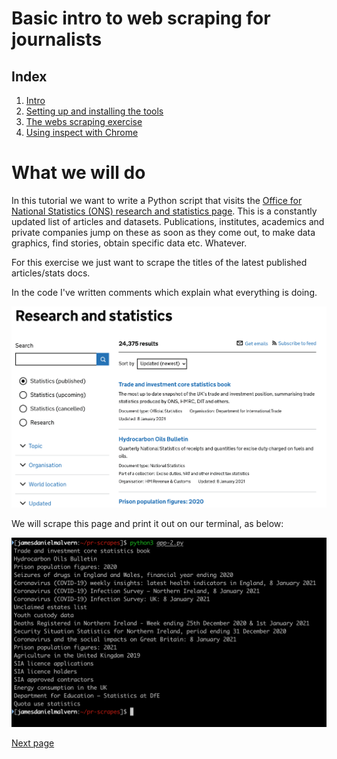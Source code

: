 # Basic intro to web scraping for journalists

## Index
  1. [Intro](https://github.com/jdm79/basic-bs4/blob/main/1-web-scraping-intro.md)
  2. [Setting up and installing the tools](https://github.com/jdm79/basic-bs4/blob/main/2-web-scraping-set-up.md)
  3. [The webs scraping exercise](https://github.com/jdm79/basic-bs4/blob/main/3-web-scraping-exercise-1.md)
  4. [Using inspect with Chrome](https://github.com/jdm79/basic-bs4/blob/main/4-web-scraping-using-inspect.md)

# What we will do

In this tutorial we want to write a Python script that visits the [Office for National Statistics (ONS) research and statistics page](https://www.gov.uk/search/research-and-statistics). This is a constantly updated list of articles and datasets. Publications, institutes, academics and private companies jump on these as soon as they come out, to make data graphics, find stories, obtain specific data etc. Whatever. 

For this exercise we just want to scrape the titles of the latest published articles/stats docs.

In the code I've written comments which explain what everything is doing.

![alt text](https://github.com/jdm79/basic-bs4/blob/main/img/ons-list.png?raw=true)

We will scrape this page and print it out on our terminal, as below:

![alt text](https://github.com/jdm79/basic-bs4/blob/main/img/list-titles.png?raw=true)

[Next page](https://github.com/jdm79/basic-bs4/blob/main/2-web-scraping-set-up.md)